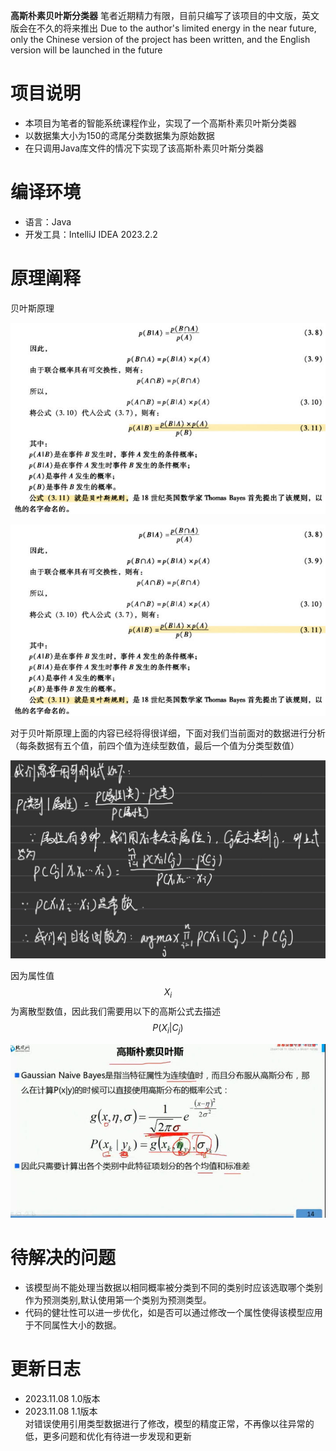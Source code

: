 **高斯朴素贝叶斯分类器**
笔者近期精力有限，目前只编写了该项目的中文版，英文版会在不久的将来推出
Due to the author's limited energy in the near future, only the Chinese version of the project has been written, and the English version will be launched in the future

# 项目说明

<ul>
    <li>本项目为笔者的智能系统课程作业，实现了一个高斯朴素贝叶斯分类器</li>
    <li>以数据集大小为150的鸢尾分类数据集为原始数据</li>
    <li>在只调用Java库文件的情况下实现了该高斯朴素贝叶斯分类器</li>
</ul>

# 编译环境

<ul>
    <li>语言：Java</li>
    <li>开发工具：IntelliJ IDEA 2023.2.2</li>
</ul>

# 原理阐释

贝叶斯原理

![image](https://github.com/Leo-Liu19/GaussBayes/blob/master/picture/2.jpg)

![image](https://github.com/Leo-Liu19/GaussBayes/blob/master/picture/2.jpg)

对于贝叶斯原理上面的内容已经将得很详细，下面对我们当前面对的数据进行分析（每条数据有五个值，前四个值为连续型数值，最后一个值为分类型数值）

![image](https://github.com/Leo-Liu19/GaussBayes/blob/master/picture/3.jpg)

因为属性值$$X_{i}$$为离散型数值，因此我们需要用以下的高斯公式去描述$$P(X_{i}|C_{j})$$

![image](https://github.com/Leo-Liu19/GaussBayes/blob/master/picture/4.jpg)

# 待解决的问题

<ul>
    <li>该模型尚不能处理当数据以相同概率被分类到不同的类别时应该选取哪个类别作为预测类别,默认使用第一个类别为预测类型。</li>
    <li>代码的健壮性可以进一步优化，如是否可以通过修改一个属性使得该模型应用于不同属性大小的数据。</li>
</ul>



# 更新日志

<ul>
    <li>2023.11.08 1.0版本</li>
    <li>2023.11.08 1.1版本<br />对错误使用引用类型数据进行了修改，模型的精度正常，不再像以往异常的低，更多问题和优化有待进一步发现和更新</li>
</ul>




